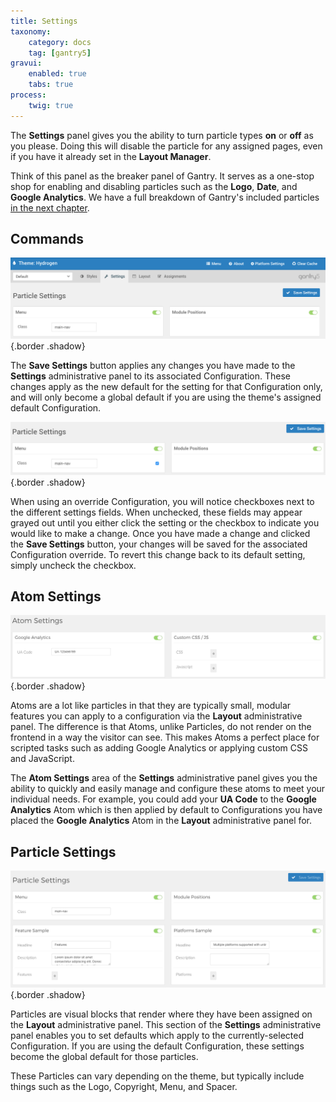 ```yaml
---
title: Settings
taxonomy:
    category: docs
    tag: [gantry5]
gravui:
    enabled: true
    tabs: true
process:
    twig: true
---
```


The **Settings** panel gives you the ability to turn particle types **on** or **off** as you please. Doing this will disable the particle for any assigned pages, even if you have it already set in the **Layout Manager**.

Think of this panel as the breaker panel of Gantry. It serves as a one-stop shop for enabling and disabling particles such as the **Logo**, **Date**, and **Google Analytics**. We have a full breakdown of Gantry's included particles [in the next chapter](../../particles).

Commands
-----

![Commands](commands.png) {.border .shadow}

The **Save Settings** button applies any changes you have made to the **Settings** administrative panel to its associated Configuration. These changes apply as the new default for the setting for that Configuration only, and will only become a global default if you are using the theme's assigned default Configuration.

![Commands](commands_2.png) {.border .shadow}

When using an override Configuration, you will notice checkboxes next to the different settings fields. When unchecked, these fields may appear grayed out until you either click the setting or the checkbox to indicate you would like to make a change. Once you have made a change and clicked the **Save Settings** button, your changes will be saved for the associated Configuration override. To revert this change back to its default setting, simply uncheck the checkbox.

Atom Settings
-----

![Atom Settings](atomsettings.png) {.border .shadow}

Atoms are a lot like particles in that they are typically small, modular features you can apply to a configuration via the **Layout** administrative panel. The difference is that Atoms, unlike Particles, do not render on the frontend in a way the visitor can see. This makes Atoms a perfect place for scripted tasks such as adding Google Analytics or applying custom CSS and JavaScript.

The **Atom Settings** area of the **Settings** administrative panel gives you the ability to quickly and easily manage and configure these atoms to meet your individual needs. For example, you could add your **UA Code** to the **Google Analytics** Atom which is then applied by default to Configurations you have placed the **Google Analytics** Atom in the **Layout** administrative panel for.

Particle Settings
-----

![Particle Settings](particlesettings.png) {.border .shadow}

Particles are visual blocks that render where they have been assigned on the **Layout** administrative panel. This section of the **Settings** administrative panel enables you to set defaults which apply to the currently-selected Configuration. If you are using the default Configuration, these settings become the global default for those particles.

These Particles can vary depending on the theme, but typically include things such as the Logo, Copyright, Menu, and Spacer.
